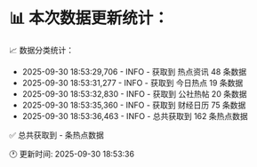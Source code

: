 📊 本次数据更新统计：
==========================

📈 数据分类统计：
- 2025-09-30 18:53:29,706 - INFO - 获取到 热点资讯 48 条数据
- 2025-09-30 18:53:31,277 - INFO - 获取到 今日热点 19 条数据
- 2025-09-30 18:53:32,830 - INFO - 获取到 公社热帖 20 条数据
- 2025-09-30 18:53:35,360 - INFO - 获取到 财经日历 75 条数据
- 2025-09-30 18:53:36,463 - INFO - 总共获取到 162 条热点数据

✅ 总共获取到 - 条热点数据

🕐 更新时间: 2025-09-30 18:53:36
